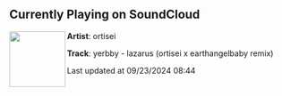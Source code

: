 ## Currently Playing on SoundCloud

[<img align="left" width="100" src="https://i1.sndcdn.com/artworks-JzRt2z0ULsSh1rzh-NOZkOw-t500x500.jpg">](https://soundcloud.com/ortisei/yerbby-lazarus-ortisei-x-earthangelbaby-remix?in=saxurn/sets/htft)

**Artist**: ortisei 

**Track**: yerbby - lazarus (ortisei x earthangelbaby remix)

Last updated at 09/23/2024 08:44
